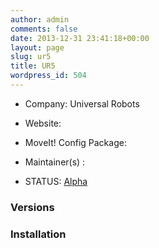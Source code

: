 ```yaml
---
author: admin
comments: false
date: 2013-12-31 23:41:18+00:00
layout: page
slug: ur5
title: UR5
wordpress_id: 504
---
```



	
  * Company: Universal Robots

	
  * Website:

	
  * MoveIt! Config Package: 

	
  * Maintainer(s) :

	
  * STATUS: [Alpha](http://moveit.ros.org/about/moveit-status#legend)




### Versions








### Installation







